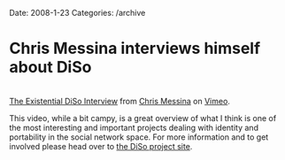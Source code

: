 Date: 2008-1-23
Categories: /archive

# Chris Messina interviews himself about DiSo

<object type="application/x-shockwave-flash" width="425" height="319" data="http://www.vimeo.com/moogaloop.swf?clip_id=629450&amp;server=www.vimeo.com&amp;fullscreen=1&amp;show_title=1&amp;show_byline=1&amp;show_portrait=0&amp;color=ff9933">	<param name="quality" value="best" />	<param name="allowfullscreen" value="true" />	<param name="scale" value="showAll" />	<param name="movie" value="http://www.vimeo.com/moogaloop.swf?clip_id=629450&amp;server=www.vimeo.com&amp;fullscreen=1&amp;show_title=1&amp;show_byline=1&amp;show_portrait=0&amp;color=ff9933" /></object><br /><a href="http://www.vimeo.com/629450/l:embed_629450">The Existential DiSo Interview</a> from <a href="http://www.vimeo.com/factoryjoe/l:embed_629450">Chris Messina</a> on <a href="http://vimeo.com/l:embed_629450">Vimeo</a>.

This video, while a bit campy, is a great overview of what I think is one of the most interesting and important projects dealing with identity and portability in the social network space. For more information and to get involved please head over to <a href="http://diso-project.org/">the DiSo project site</a>.
